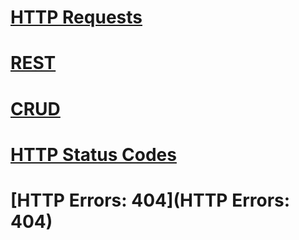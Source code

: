 # [HTTP Requests](https://www.codecademy.com/paths/build-python-web-apps-flask/tracks/introduction-to-flask/modules/introduction-to-flask/articles/http-requests)

# [REST](https://www.codecademy.com/articles/what-is-rest)

# [CRUD](https://www.codecademy.com/articles/what-is-crud)

# [HTTP Status Codes](https://www.restapitutorial.com/httpstatuscodes.html)

# [HTTP Errors: 404](HTTP Errors: 404)
